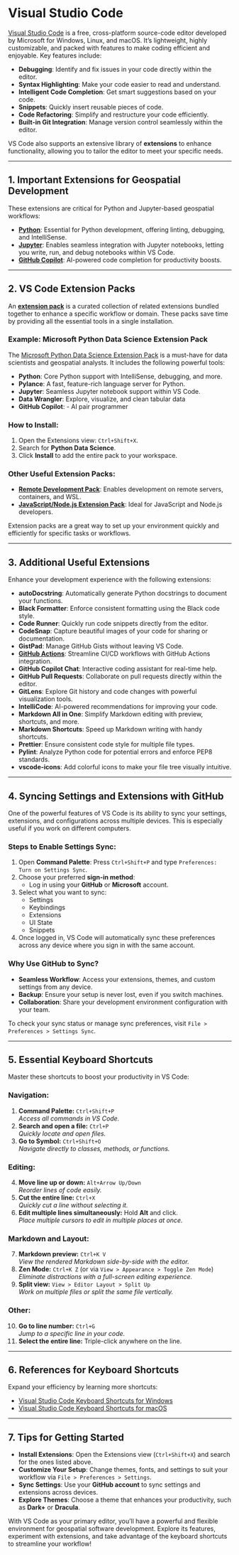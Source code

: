 # Visual Studio Code

[Visual Studio Code](https://code.visualstudio.com) is a free, cross-platform source-code editor developed by Microsoft for Windows, Linux, and macOS. It’s lightweight, highly customizable, and packed with features to make coding efficient and enjoyable. Key features include:

- **Debugging**: Identify and fix issues in your code directly within the editor.
- **Syntax Highlighting**: Make your code easier to read and understand.
- **Intelligent Code Completion**: Get smart suggestions based on your code.
- **Snippets**: Quickly insert reusable pieces of code.
- **Code Refactoring**: Simplify and restructure your code efficiently.
- **Built-in Git Integration**: Manage version control seamlessly within the editor.

VS Code also supports an extensive library of **extensions** to enhance functionality, allowing you to tailor the editor to meet your specific needs.

---

## 1. **Important Extensions for Geospatial Development**

These extensions are critical for Python and Jupyter-based geospatial workflows:

- **[Python](https://marketplace.visualstudio.com/items?itemName=ms-python.python)**: Essential for Python development, offering linting, debugging, and IntelliSense.
- **[Jupyter](https://marketplace.visualstudio.com/items?itemName=ms-toolsai.jupyter)**: Enables seamless integration with Jupyter notebooks, letting you write, run, and debug notebooks within VS Code.
- **[GitHub Copilot](https://github.com/features/copilot)**: AI-powered code completion for productivity boosts.

---

## 2. **VS Code Extension Packs**

An **[extension pack](https://marketplace.visualstudio.com/search?target=VSCode&category=Extension%20Packs&sortBy=Installs)** is a curated collection of related extensions bundled together to enhance a specific workflow or domain. These packs save time by providing all the essential tools in a single installation.

### Example: **Microsoft Python Data Science Extension Pack**

The [Microsoft Python Data Science Extension Pack](https://marketplace.visualstudio.com/items?itemName=ms-toolsai.python-ds-extension-pack) is a must-have for data scientists and geospatial analysts. It includes the following powerful tools:

- **Python**: Core Python support with IntelliSense, debugging, and more.
- **Pylance**: A fast, feature-rich language server for Python.
- **Jupyter**: Seamless Jupyter notebook support within VS Code.
- **Data Wrangler**: Explore, visualize, and clean tabular data
- **GitHub Copilot**: - AI pair programmer

### How to Install:

1. Open the Extensions view: `Ctrl+Shift+X`.
2. Search for **Python Data Science**.
3. Click **Install** to add the entire pack to your workspace.

### Other Useful Extension Packs:

- **[Remote Development Pack](https://marketplace.visualstudio.com/items?itemName=ms-vscode-remote.vscode-remote-extensionpack)**: Enables development on remote servers, containers, and WSL.
- **[JavaScript/Node.js Extension Pack](https://marketplace.visualstudio.com/items?itemName=waderyan.nodejs-extension-pack)**: Ideal for JavaScript and Node.js developers.

Extension packs are a great way to set up your environment quickly and efficiently for specific tasks or workflows.

---

## 3. **Additional Useful Extensions**

Enhance your development experience with the following extensions:

- **autoDocstring**: Automatically generate Python docstrings to document your functions.
- **Black Formatter**: Enforce consistent formatting using the Black code style.
- **Code Runner**: Quickly run code snippets directly from the editor.
- **CodeSnap**: Capture beautiful images of your code for sharing or documentation.
- **GistPad**: Manage GitHub Gists without leaving VS Code.
- **[GitHub Actions](https://marketplace.visualstudio.com/items?itemName=GitHub.vscode-github-actions)**: Streamline CI/CD workflows with GitHub Actions integration.
- **GitHub Copilot Chat**: Interactive coding assistant for real-time help.
- **GitHub Pull Requests**: Collaborate on pull requests directly within the editor.
- **GitLens**: Explore Git history and code changes with powerful visualization tools.
- **IntelliCode**: AI-powered recommendations for improving your code.
- **Markdown All in One**: Simplify Markdown editing with preview, shortcuts, and more.
- **Markdown Shortcuts**: Speed up Markdown writing with handy shortcuts.
- **Prettier**: Ensure consistent code style for multiple file types.
- **Pylint**: Analyze Python code for potential errors and enforce PEP8 standards.
- **vscode-icons**: Add colorful icons to make your file tree visually intuitive.

---

## 4. **Syncing Settings and Extensions with GitHub**

One of the powerful features of VS Code is its ability to sync your settings, extensions, and configurations across multiple devices. This is especially useful if you work on different computers.

### Steps to Enable Settings Sync:

1. Open **Command Palette**: Press `Ctrl+Shift+P` and type `Preferences: Turn on Settings Sync`.
2. Choose your preferred **sign-in method**:
   - Log in using your **GitHub** or **Microsoft** account.
3. Select what you want to sync:
   - Settings
   - Keybindings
   - Extensions
   - UI State
   - Snippets
4. Once logged in, VS Code will automatically sync these preferences across any device where you sign in with the same account.

### Why Use GitHub to Sync?

- **Seamless Workflow**: Access your extensions, themes, and custom settings from any device.
- **Backup**: Ensure your setup is never lost, even if you switch machines.
- **Collaboration**: Share your development environment configuration with your team.

To check your sync status or manage sync preferences, visit `File > Preferences > Settings Sync`.

---

## 5. **Essential Keyboard Shortcuts**

Master these shortcuts to boost your productivity in VS Code:

### Navigation:

1. **Command Palette:** `Ctrl+Shift+P`  
   _Access all commands in VS Code._
2. **Search and open a file:** `Ctrl+P`  
   _Quickly locate and open files._
3. **Go to Symbol:** `Ctrl+Shift+O`  
   _Navigate directly to classes, methods, or functions._

### Editing:

4. **Move line up or down:** `Alt+Arrow Up/Down`  
   _Reorder lines of code easily._
5. **Cut the entire line:** `Ctrl+X`  
   _Quickly cut a line without selecting it._
6. **Edit multiple lines simultaneously:** Hold **Alt** and click.  
   _Place multiple cursors to edit in multiple places at once._

### Markdown and Layout:

7. **Markdown preview:** `Ctrl+K V`  
   _View the rendered Markdown side-by-side with the editor._
8. **Zen Mode:** `Ctrl+K Z` (or via `View > Appearance > Toggle Zen Mode`)  
   _Eliminate distractions with a full-screen editing experience._
9. **Split view:** `View > Editor Layout > Split Up`  
   _Work on multiple files or split the same file vertically._

### Other:

10. **Go to line number:** `Ctrl+G`  
    _Jump to a specific line in your code._
11. **Select the entire line:** Triple-click anywhere on the line.

---

## 6. **References for Keyboard Shortcuts**

Expand your efficiency by learning more shortcuts:

- [Visual Studio Code Keyboard Shortcuts for Windows](https://code.visualstudio.com/shortcuts/keyboard-shortcuts-windows.pdf)
- [Visual Studio Code Keyboard Shortcuts for macOS](https://code.visualstudio.com/shortcuts/keyboard-shortcuts-macos.pdf)

---

## 7. **Tips for Getting Started**

- **Install Extensions**: Open the Extensions view (`Ctrl+Shift+X`) and search for the ones listed above.
- **Customize Your Setup**: Change themes, fonts, and settings to suit your workflow via `File > Preferences > Settings`.
- **Sync Settings**: Use your **GitHub account** to sync settings and extensions across devices.
- **Explore Themes**: Choose a theme that enhances your productivity, such as **Dark+** or **Dracula**.

With VS Code as your primary editor, you’ll have a powerful and flexible environment for geospatial software development. Explore its features, experiment with extensions, and take advantage of the keyboard shortcuts to streamline your workflow!
